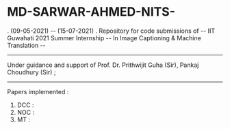 # MD-SARWAR-AHMED-NITS-
. 
(09-05-2021) -- (15-07-2021) 
. 
Repository for code submissions of --
IIT Guwahati 2021 Summer Internship --
In Image Captioning & Machine Translation --
__________________________________________
Under guidance and support of 
Prof. Dr. Prithwijit Guha (Sir), 
Pankaj Choudhury (Sir) ;
__________________________________________
Papers implemented :

1. DCC :
2. NOC :
3. MT  :
